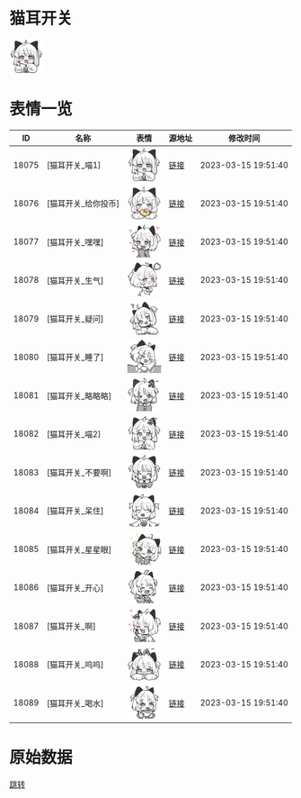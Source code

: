# 猫耳开关

<img src="./cover.png" height="60" alt="cover" />

# 表情一览

|ID|名称|表情|源地址|修改时间|
|----|----|----|----|----|
|18075|[猫耳开关_喵1]|<img src="./pic/018075_%5B猫耳开关_喵1%5D.png" height="60" alt="喵1"/>|[链接](https://i0.hdslb.com/bfs/garb/c046f9b7e7ab7bc9615ab8c15dd62caa5a24aabc.png)|2023-03-15 19:51:40|
|18076|[猫耳开关_给你投币]|<img src="./pic/018076_%5B猫耳开关_给你投币%5D.png" height="60" alt="给你投币"/>|[链接](https://i0.hdslb.com/bfs/garb/852b83ad69407bbb6718e5e00d90617576b492e0.png)|2023-03-15 19:51:40|
|18077|[猫耳开关_嘿嘿]|<img src="./pic/018077_%5B猫耳开关_嘿嘿%5D.png" height="60" alt="嘿嘿"/>|[链接](https://i0.hdslb.com/bfs/garb/9b50ea1d5d1df95dfb5d14eda5b539d2ae2cb454.png)|2023-03-15 19:51:40|
|18078|[猫耳开关_生气]|<img src="./pic/018078_%5B猫耳开关_生气%5D.png" height="60" alt="生气"/>|[链接](https://i0.hdslb.com/bfs/garb/bf1c2104c5a7f6454583e44a9f6737c536cbc15c.png)|2023-03-15 19:51:40|
|18079|[猫耳开关_疑问]|<img src="./pic/018079_%5B猫耳开关_疑问%5D.png" height="60" alt="疑问"/>|[链接](https://i0.hdslb.com/bfs/garb/cb74cb5f1c73ac171fdcb14e670ff995fd64445f.png)|2023-03-15 19:51:40|
|18080|[猫耳开关_睡了]|<img src="./pic/018080_%5B猫耳开关_睡了%5D.png" height="60" alt="睡了"/>|[链接](https://i0.hdslb.com/bfs/garb/9a8c6042e43bc324dc48b9e0bc96706968675286.png)|2023-03-15 19:51:40|
|18081|[猫耳开关_略略略]|<img src="./pic/018081_%5B猫耳开关_略略略%5D.png" height="60" alt="略略略"/>|[链接](https://i0.hdslb.com/bfs/garb/2ab028046e5a806b0b1a402e01d884bb8f030d2e.png)|2023-03-15 19:51:40|
|18082|[猫耳开关_喵2]|<img src="./pic/018082_%5B猫耳开关_喵2%5D.png" height="60" alt="喵2"/>|[链接](https://i0.hdslb.com/bfs/garb/2a8881fffe86bf20bb0a33869aba9c303fe4b0b7.png)|2023-03-15 19:51:40|
|18083|[猫耳开关_不要啊]|<img src="./pic/018083_%5B猫耳开关_不要啊%5D.png" height="60" alt="不要啊"/>|[链接](https://i0.hdslb.com/bfs/garb/1aa617bc086d8e118be1cc962adb12d76d062526.png)|2023-03-15 19:51:40|
|18084|[猫耳开关_呆住]|<img src="./pic/018084_%5B猫耳开关_呆住%5D.png" height="60" alt="呆住"/>|[链接](https://i0.hdslb.com/bfs/garb/b55379072faa7cee429159046bd6be23f0ccbf33.png)|2023-03-15 19:51:40|
|18085|[猫耳开关_星星眼]|<img src="./pic/018085_%5B猫耳开关_星星眼%5D.png" height="60" alt="星星眼"/>|[链接](https://i0.hdslb.com/bfs/garb/ea477ffc35f4d2e7a64f5fbe1f05a56604cf86c5.png)|2023-03-15 19:51:40|
|18086|[猫耳开关_开心]|<img src="./pic/018086_%5B猫耳开关_开心%5D.png" height="60" alt="开心"/>|[链接](https://i0.hdslb.com/bfs/garb/8c6dd2033c0a6f50f5e578ffb80ce5d039890125.png)|2023-03-15 19:51:40|
|18087|[猫耳开关_啊]|<img src="./pic/018087_%5B猫耳开关_啊%5D.png" height="60" alt="啊"/>|[链接](https://i0.hdslb.com/bfs/garb/d42e0630ac8d1a298ab3b96c2bb4ab99311190fa.png)|2023-03-15 19:51:40|
|18088|[猫耳开关_呜呜]|<img src="./pic/018088_%5B猫耳开关_呜呜%5D.png" height="60" alt="呜呜"/>|[链接](https://i0.hdslb.com/bfs/garb/e1a396f9499d9e00a85b531dcfa94098b15005b0.png)|2023-03-15 19:51:40|
|18089|[猫耳开关_喝水]|<img src="./pic/018089_%5B猫耳开关_喝水%5D.png" height="60" alt="喝水"/>|[链接](https://i0.hdslb.com/bfs/garb/95eb74e6d7af306ec71a00c94d4e2aa996d55250.png)|2023-03-15 19:51:40|

# 原始数据

[跳转](./raw.json)

